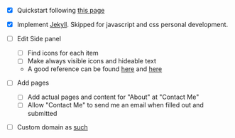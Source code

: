 - [x] Quickstart following [this page](https://docs.github.com/en/pages/quickstart#changing-the-title-and-description)

- [x] Implement [Jekyll](https://docs.github.com/en/pages/setting-up-a-github-pages-site-with-jekyll). Skipped for javascript and css personal development.

- [ ] Edit Side panel
    - [ ] Find icons for each item
    - [ ] Make always visible icons and hideable text
    - A good reference can be found [here](https://www.gracechuang.me/) and [here](https://www.mpkelley.com/)

- [ ] Add pages
    - [ ] Add actual pages and content for "About" at "Contact Me"
    - [ ] Allow "Contact Me" to send me an email when filled out and submitted

- [ ] Custom domain as [such](https://docs.github.com/en/pages/configuring-a-custom-domain-for-your-github-pages-site)

